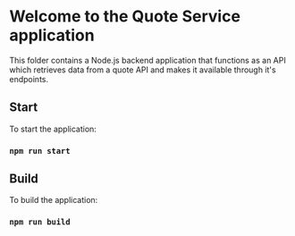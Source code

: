 # Welcome to the Quote Service application
This folder contains a Node.js backend application that functions as an API which retrieves data from a quote API and makes it available through it's endpoints.


## Start
To start the application:

### `npm run start`


## Build
To build the application:

### `npm run build`


